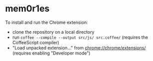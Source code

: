 mem0r1es
=======

To install and run the Chrome extension:
* clone the repository on a local directory
* run `coffee --compile --output src/js/ src.coffee/` (requires the CoffeeScript compiler)
* "Load unpacked extension..." from [chrome://chrome/extensions/](chrome://chrome/extensions/) (requires enabling "Developer mode")